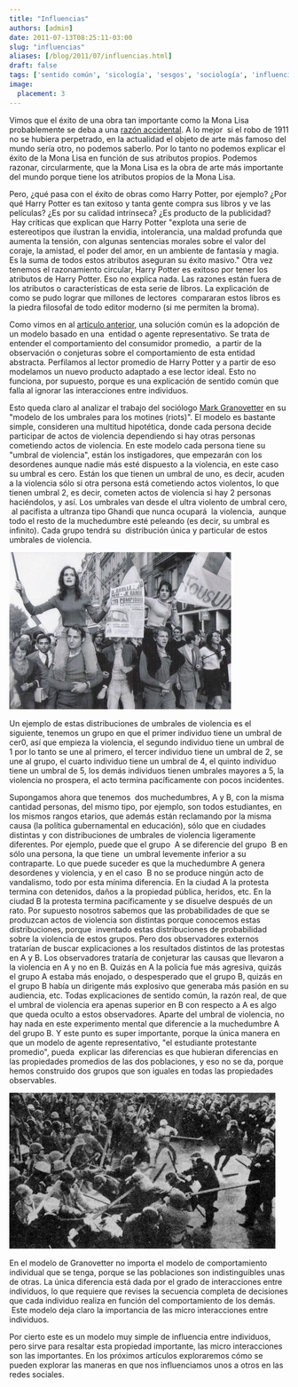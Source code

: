 ```yaml
---
title: "Influencias"
authors: [admin]
date: 2011-07-13T08:25:11-03:00
slug: "influencias"
aliases: [/blog/2011/07/influencias.html]
draft: false
tags: ['sentido común', 'sicología', 'sesgos', 'sociología', 'influencia']
image:
  placement: 3
---
```


Vimos que el éxito de una obra tan importante como la Mona Lisa
probablemente se deba a una [razón accidental](/blog/2011/07/12/razonamiento-circular).
A lo mejor  si el robo de 1911 no se hubiera perpetrado, en la
actualidad el objeto de arte más famoso del mundo sería otro, no podemos
saberlo. Por lo tanto no podemos explicar el éxito de la Mona Lisa en
función de sus atributos propios. Podemos razonar, circularmente, que la
Mona Lisa es la obra de arte más importante del mundo porque tiene los
atributos propios de la Mona Lisa.

Pero, ¿qué pasa con el éxito de obras como Harry Potter, por ejemplo?
¿Por qué Harry Potter es tan exitoso y tanta gente compra sus libros y
ve las películas? ¿Es por su calidad intrínseca? ¿Es producto de la
publicidad?  Hay críticas que explican que Harry Potter "explota una
serie de estereotipos que ilustran la envidia, intolerancia, una maldad
profunda que aumenta la tensión, con algunas sentencias morales sobre el
valor del coraje, la amistad, el poder del amor, en un ambiente de
fantasía y magia. Es la suma de todos estos atributos aseguran su éxito
masivo." Otra vez tenemos el razonamiento circular, Harry Potter es
exitoso por tener los atributos de Harry Potter. Eso no explica nada.
Las razones están fuera de los atributos o características de esta serie
de libros. La explicación de como se pudo lograr que millones de
lectores  compararan estos libros es la piedra filosofal de todo editor
moderno (si me permiten la broma).

Como vimos en al [artículo anterior](/blog/lnds/2011/07/12/razonamiento-circular),
una solución común es la adopción de un modelo basado en una  entidad o
agente representativo. Se trata de entender el comportamiento del
consumidor promedio,  a partir de la observación o conjeturas sobre el
comportamiento de esta entidad abstracta. Perfilamos al lector promedio
de Harry Potter y a partir de eso modelamos un nuevo producto adaptado a
ese lector ideal. Esto no funciona, por supuesto, porque es una
explicación de sentido común que falla al ignorar las interacciones
entre individuos.

Esto queda claro al analizar el trabajo del sociólogo 
[Mark Granovetter](http://en.wikipedia.org/wiki/Mark_Granovetter) en su
"modelo de los umbrales para los motines (riots)". El modelo es
bastante simple, consideren una multitud hipotética, donde cada persona
decide participar de actos de violencia dependiendo si hay otras
personas cometiendo actos de violencia. En este modelo cada persona
tiene su "umbral de violencia", están los instigadores, que empezarán
con los desordenes aunque nadie más esté dispuesto a la violencia, en
este caso su umbral es cero. Están los que tienen un umbral de uno, es
decir, acuden a la violencia sólo si otra persona está cometiendo actos
violentos, lo que tienen umbral 2, es decir, cometen actos de violencia
si hay 2 personas haciéndolos, y así. Los umbrales van desde el ultra
violento de umbral cero,  al pacifista a ultranza tipo Ghandi que nunca
ocupará  la violencia,  aunque todo el resto de la muchedumbre esté
peleando (es decir, su umbral es infinito). Cada grupo tendrá su
 distribución única y particular de estos umbrales de violencia.

![](mayofrances.jpg)

Un ejemplo de estas distribuciones de umbrales de violencia es el
siguiente, tenemos un grupo en que el primer individuo tiene un umbral
de cer0, así que empieza la violencia, el segundo individuo tiene un
umbral de 1 por lo tanto se une al primero, el tercer individuo tiene un
umbral de 2, se une al grupo, el cuarto individuo tiene un umbral de 4,
el quinto individuo tiene un umbral de 5, los demás individuos tienen
umbrales mayores a 5, la violencia no prospera, el acto termina
pacíficamente con pocos incidentes.

Supongamos ahora que tenemos  dos muchedumbres, A y B, con la misma
cantidad personas, del mismo tipo, por ejemplo, son todos estudiantes,
en los mismos rangos etarios, que además están reclamando por la misma
causa (la política gubernamental en educación), sólo que en ciudades
distintas y con distribuciones de umbrales de violencia ligeramente
diferentes. Por ejemplo, puede que el grupo  A se diferencie del grupo
 B en sólo una persona, la que tiene  un umbral levemente inferior a su
contraparte. Lo que puede suceder es que la muchedumbre A genera
desordenes y violencia, y en el caso  B no se produce ningún acto de
vandalismo, todo por esta mínima diferencia. En la ciudad A la protesta
termina con detenidos, daños a la propiedad pública, heridos, etc. En la
ciudad B la protesta termina pacíficamente y se disuelve después de un
rato. Por supuesto nosotros sabemos que las probabilidades de que se
produzcan actos de violencia son distintas porque conocemos estas
distribuciones, porque  inventado estas distribuciones de probabilidad
sobre la violencia de estos grupos. Pero dos observadores externos
tratarían de buscar explicaciones a los resultados distintos de las
protestas en A y B. Los observadores trataría de conjeturar las causas
que llevaron a la violencia en A y no en B. Quizás en A la policía fue
más agresiva, quizás el grupo A estaba más enojado, o despesperado que
el grupo B, quizás en el grupo B había un dirigente más explosivo que
generaba más pasión en su audiencia, etc. Todas explicaciones de sentido
común, la razón real, de que el umbral de violencia era apenas superior
en B con respecto a A es algo que queda oculto a estos observadores.
Aparte del umbral de violencia, no hay nada en este experimento mental
que diferencie a la muchedumbre A del grupo B. Y este punto es super
importante, porque la única manera en que un modelo de agente
representativo, "el estudiante protestante promedio", pueda  explicar
las diferencias es que hubieran diferencias en las propiedades promedios
de las dos poblaciones, y eso no se da, porque hemos construido dos
grupos que son iguales en todas las propiedades observables.

![](violencia.jpg)

En el modelo de Granovetter no importa el modelo de comportamiento
individual que se tenga, porque se las poblaciones son indistinguibles
unas de otras. La única diferencia está dada por el grado de
interacciones entre individuos, lo que requiere que revises la secuencia
completa de decisiones que cada individuo realiza en función del
comportamiento de los demás.  Este modelo deja claro la importancia de
las micro interacciones entre individuos.

Por cierto este es un modelo muy simple de influencia entre individuos,
pero sirve para resaltar esta propiedad importante, las micro
interacciones son las importantes. En los próximos artículos
exploraremos cómo se pueden explorar las maneras en que nos
influenciamos unos a otros en las redes sociales.
